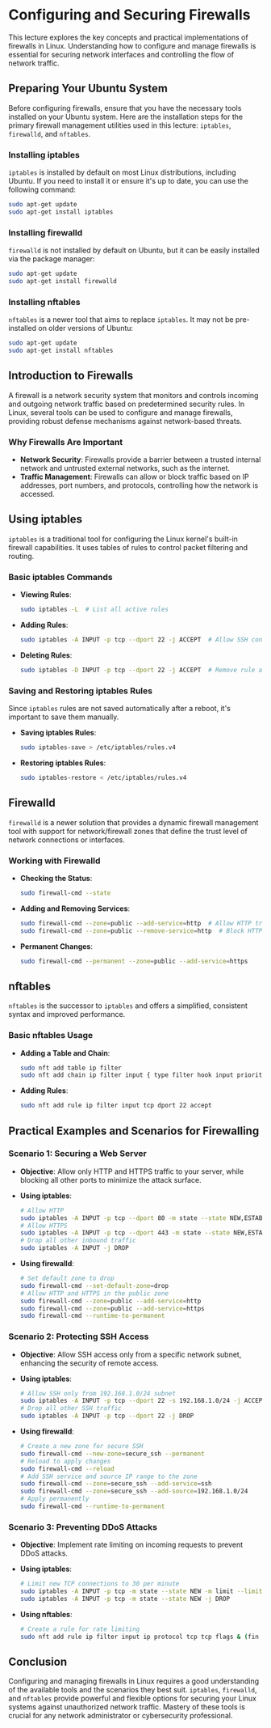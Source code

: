 # Configuring and Securing Firewalls

This lecture explores the key concepts and practical implementations of firewalls in Linux. Understanding how to configure and manage firewalls is essential for securing network interfaces and controlling the flow of network traffic.

## Preparing Your Ubuntu System

Before configuring firewalls, ensure that you have the necessary tools installed on your Ubuntu system. Here are the installation steps for the primary firewall management utilities used in this lecture: `iptables`, `firewalld`, and `nftables`.

### Installing iptables

`iptables` is installed by default on most Linux distributions, including Ubuntu. If you need to install it or ensure it's up to date, you can use the following command:

```bash
sudo apt-get update
sudo apt-get install iptables
```

### Installing firewalld

`firewalld` is not installed by default on Ubuntu, but it can be easily installed via the package manager:

```bash
sudo apt-get update
sudo apt-get install firewalld
```

### Installing nftables

`nftables` is a newer tool that aims to replace `iptables`. It may not be pre-installed on older versions of Ubuntu:

```bash
sudo apt-get update
sudo apt-get install nftables
```

## Introduction to Firewalls

A firewall is a network security system that monitors and controls incoming and outgoing network traffic based on predetermined security rules. In Linux, several tools can be used to configure and manage firewalls, providing robust defense mechanisms against network-based threats.

### Why Firewalls Are Important

- **Network Security**: Firewalls provide a barrier between a trusted internal network and untrusted external networks, such as the internet.
- **Traffic Management**: Firewalls can allow or block traffic based on IP addresses, port numbers, and protocols, controlling how the network is accessed.

## Using iptables

`iptables` is a traditional tool for configuring the Linux kernel's built-in firewall capabilities. It uses tables of rules to control packet filtering and routing.

### Basic iptables Commands

- **Viewing Rules**:
  ```bash
  sudo iptables -L  # List all active rules
  ```

- **Adding Rules**:
  ```bash
  sudo iptables -A INPUT -p tcp --dport 22 -j ACCEPT  # Allow SSH connections
  ```

- **Deleting Rules**:
  ```bash
  sudo iptables -D INPUT -p tcp --dport 22 -j ACCEPT  # Remove rule allowing SSH
  ```

### Saving and Restoring iptables Rules

Since `iptables` rules are not saved automatically after a reboot, it's important to save them manually.

- **Saving iptables Rules**:
  ```bash
  sudo iptables-save > /etc/iptables/rules.v4
  ```

- **Restoring iptables Rules**:
  ```bash
  sudo iptables-restore < /etc/iptables/rules.v4
  ```

## Firewalld

`firewalld` is a newer solution that provides a dynamic firewall management tool with support for network/firewall zones that define the trust level of network connections or interfaces.

### Working with Firewalld

- **Checking the Status**:
  ```bash
  sudo firewall-cmd --state
  ```

- **Adding and Removing Services**:
  ```bash
  sudo firewall-cmd --zone=public --add-service=http  # Allow HTTP traffic
  sudo firewall-cmd --zone=public --remove-service=http  # Block HTTP traffic
  ```

- **Permanent Changes**:
  ```bash
  sudo firewall-cmd --permanent --zone=public --add-service=https
  ```

## nftables

`nftables` is the successor to `iptables` and offers a simplified, consistent syntax and improved performance.

### Basic nftables Usage

- **Adding a Table and Chain**:
  ```bash
  sudo nft add table ip filter
  sudo nft add chain ip filter input { type filter hook input priority 0 \; }
  ```

- **Adding Rules**:
  ```bash
  sudo nft add rule ip filter input tcp dport 22 accept
  ```

## Practical Examples and Scenarios for Firewalling

### Scenario 1: Securing a Web Server

- **Objective**: Allow only HTTP and HTTPS traffic to your server, while blocking all other ports to minimize the attack surface.

- **Using iptables**:
  ```bash
  # Allow HTTP
  sudo iptables -A INPUT -p tcp --dport 80 -m state --state NEW,ESTABLISHED -j ACCEPT
  # Allow HTTPS
  sudo iptables -A INPUT -p tcp --dport 443 -m state --state NEW,ESTABLISHED -j ACCEPT
  # Drop all other inbound traffic
  sudo iptables -A INPUT -j DROP
  ```

- **Using firewalld**:
  ```bash
  # Set default zone to drop
  sudo firewall-cmd --set-default-zone=drop
  # Allow HTTP and HTTPS in the public zone
  sudo firewall-cmd --zone=public --add-service=http
  sudo firewall-cmd --zone=public --add-service=https
  sudo firewall-cmd --runtime-to-permanent
  ```

### Scenario 2: Protecting SSH Access

- **Objective**: Allow SSH access only from a specific network subnet, enhancing the security of remote access.

- **Using iptables**:
  ```bash
  # Allow SSH only from 192.168.1.0/24 subnet
  sudo iptables -A INPUT -p tcp --dport 22 -s 192.168.1.0/24 -j ACCEPT
  # Drop all other SSH traffic
  sudo iptables -A INPUT -p tcp --dport 22 -j DROP
  ```

- **Using firewalld**:
  ```bash
  # Create a new zone for secure SSH
  sudo firewall-cmd --new-zone=secure_ssh --permanent
  # Reload to apply changes
  sudo firewall-cmd --reload
  # Add SSH service and source IP range to the zone
  sudo firewall-cmd --zone=secure_ssh --add-service=ssh
  sudo firewall-cmd --zone=secure_ssh --add-source=192.168.1.0/24
  # Apply permanently
  sudo firewall-cmd --runtime-to-permanent
  ```

### Scenario 3: Preventing DDoS Attacks

- **Objective**: Implement rate limiting on incoming requests to prevent DDoS attacks.

- **Using iptables**:
  ```bash
  # Limit new TCP connections to 30 per minute
  sudo iptables -A INPUT -p tcp -m state --state NEW -m limit --limit 30/minute --limit-burst 10 -j ACCEPT
  sudo iptables -A INPUT -p tcp -m state --state NEW -j DROP
  ```

- **Using nftables**:
  ```bash
  # Create a rule for rate limiting
  sudo nft add rule ip filter input ip protocol tcp tcp flags & (fin | syn) == syn limit rate over 30/minute burst 5 packets drop
  ```

## Conclusion

Configuring and managing firewalls in Linux requires a good understanding of the available tools and the scenarios they best suit. `iptables`, `firewalld`, and `nftables` provide powerful and flexible options for securing your Linux systems against unauthorized network traffic. Mastery of these tools is crucial for any network administrator or cybersecurity professional.